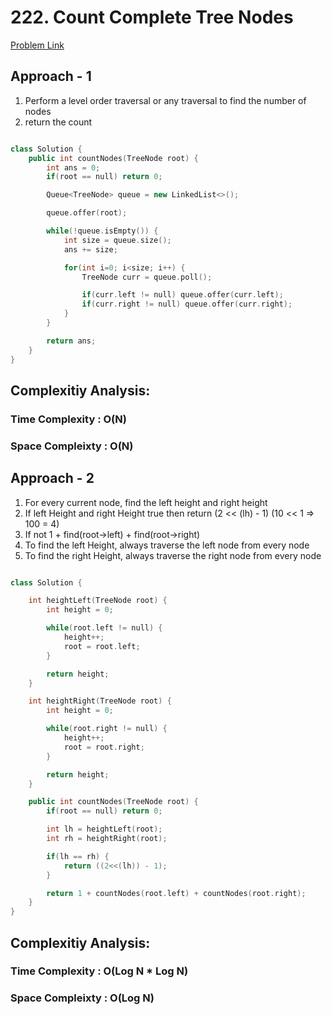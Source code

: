 # 222. Count Complete Tree Nodes

[Problem Link](https://leetcode.com/problems/count-complete-tree-nodes/)

## Approach - 1

1. Perform a level order traversal or any traversal to find the number of nodes
2. return the count

```c++

class Solution {
    public int countNodes(TreeNode root) {
        int ans = 0;
        if(root == null) return 0;

        Queue<TreeNode> queue = new LinkedList<>();

        queue.offer(root);

        while(!queue.isEmpty()) {
            int size = queue.size();
            ans += size;

            for(int i=0; i<size; i++) {
                TreeNode curr = queue.poll();

                if(curr.left != null) queue.offer(curr.left);
                if(curr.right != null) queue.offer(curr.right);
            }
        }

        return ans;
    }
}

```

## Complexitiy Analysis:

### Time Complexity : O(N)

### Space Compleixty : O(N)

## Approach - 2

1. For every current node, find the left height and right height
2. If left Height and right Height true then return (2 << (lh) - 1) (10 << 1 => 100 = 4)
3. If not 1 + find(root->left) + find(root->right)
4. To find the left Height, always traverse the left node from every node
5. To find the right Height, always traverse the right node from every node

```c++

class Solution {

    int heightLeft(TreeNode root) {
        int height = 0;

        while(root.left != null) {
            height++;
            root = root.left;
        }

        return height;
    }

    int heightRight(TreeNode root) {
        int height = 0;

        while(root.right != null) {
            height++;
            root = root.right;
        }

        return height;
    }

    public int countNodes(TreeNode root) {
        if(root == null) return 0;

        int lh = heightLeft(root);
        int rh = heightRight(root);

        if(lh == rh) {
            return ((2<<(lh)) - 1);
        }

        return 1 + countNodes(root.left) + countNodes(root.right);
    }
}

```

## Complexitiy Analysis:

### Time Complexity : O(Log N \* Log N)

### Space Compleixty : O(Log N)
